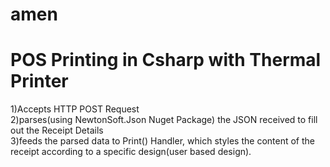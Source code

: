 # amen
# POS Printing in Csharp with Thermal Printer 
1)Accepts HTTP POST Request <br>
2)parses(using NewtonSoft.Json Nuget Package) the JSON received to fill out the Receipt Details <br>
3)feeds the parsed data to Print() Handler, which styles the content of the receipt according to a specific design(user based design).
